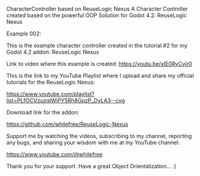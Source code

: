 CharacterController based on ReuseLogic Nexus
A Character Controller created based on the powerful OOP Solution for Godot 4.2: ReuseLogic Nexus

Example 002:

This is the example character controller created in the tutorial #2 for my Godot 4.2 addon: ReuseLogic Nexus

Link to video where this example is created: https://youtu.be/xIE0RvCvjr0

This is the link to my YouTube Playlist where I upload and share my official tutorials for the ReuseLogic Nexus:

https://www.youtube.com/playlist?list=PLfOCVzuzqIWiPY5Rh8GpzP_DyLA3--cvg

Download link for the addon:

https://github.com/whilefree/ReuseLogic-Nexus

Support me by watching the videos, subscribing to my channel, reporting any bugs, and sharing your wisdom with me at my YouTube channel:

https://www.youtube.com/@whilefree

Thank you for your support. Have a great Object Orientalization... :)